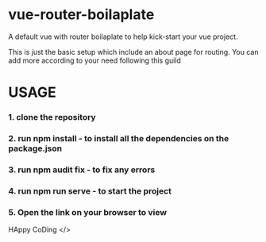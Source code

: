# vue-router-boilaplate
A default vue with router boilaplate to help kick-start your vue project.

This is just the basic setup which include an about page for routing. You can add more according to your need following this guild

# USAGE

### 1. clone the repository

### 2. run npm install - to install all the dependencies on the package.json

### 3. run npm audit fix - to fix any errors 

### 4. run npm run serve - to start the project

### 5. Open the link on your browser to view

HAppy CoDing </>